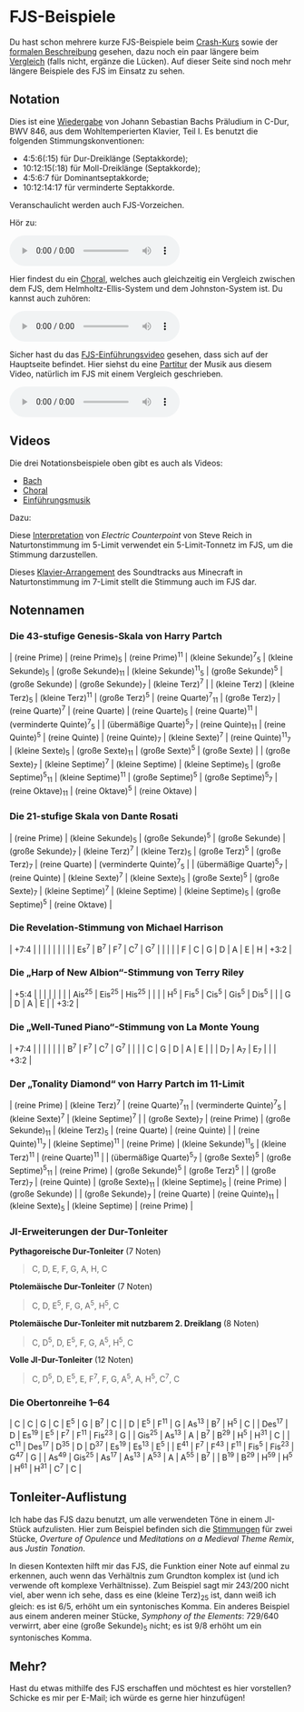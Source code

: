 # FJS-Beispiele

Du hast schon mehrere kurze FJS-Beispiele beim [Crash-Kurs](crash.html) sowie der [formalen Beschreibung](rules.html) gesehen, dazu noch ein paar längere beim [Vergleich](compare.html) (falls nicht, ergänze die Lücken). Auf dieser Seite sind noch mehr längere Beispiele des FJS im Einsatz zu sehen.

## Notation

Dies ist eine [Wiedergabe](../assets/examples/cmaj.pdf) von Johann Sebastian Bachs Präludium in C-Dur, BWV 846, aus dem Wohltemperierten Klavier, Teil I. Es benutzt die folgenden Stimmungskonventionen:

- 4:5:6(:15) für Dur-Dreiklänge (Septakkorde);
- 10:12:15(:18) für Moll-Dreiklänge (Septakkorde);
- 4:5:6:7 für Dominantseptakkorde;
- 10:12:14:17 für verminderte Septakkorde.

Veranschaulicht werden auch FJS-Vorzeichen.

Hör zu:

<audio controls><source src="../assets/examples/cmaj.mp3" type="audio/mpeg"></audio>

Hier findest du ein [Choral](../assets/compare/chorale.pdf), welches auch gleichzeitig ein Vergleich zwischen dem FJS, dem Helmholtz-Ellis-System und dem Johnston-System ist. Du kannst auch zuhören:

<audio controls><source src="../assets/compare/chorale.mp3" type="audio/mpeg"></audio>

Sicher hast du das [FJS-Einführungsvideo](https://youtu.be/38I3cylJlW4) gesehen, dass sich auf der Hauptseite befindet. Hier siehst du eine [Partitur](../assets/examples/intro-music.pdf) der Musik aus diesem Video, natürlich im FJS mit einem Vergleich geschrieben.

<audio controls><source src="../assets/compare/intro-music.mp3" type="audio/mpeg"></audio>

## Videos

Die drei Notationsbeispiele oben gibt es auch als Videos:

- [Bach](youtube.blah)
- [Choral](youtube.blah)
- [Einführungsmusik](youtube.blah)

Dazu:

Diese [Interpretation](https://youtu.be/bZffjSUd-2w) von *Electric Counterpoint* von Steve Reich in Naturtonstimmung im 5-Limit verwendet ein 5-Limit-Tonnetz im FJS, um die Stimmung darzustellen.

Dieses [Klavier-Arrangement](https://youtu.be/JvnYEVxlDvc) des Soundtracks aus Minecraft in Naturtonstimmung im 7-Limit stellt die Stimmung auch im FJS dar.

## Notennamen

### Die 43-stufige Genesis-Skala von Harry Partch

| (reine Prime)                               | (reine Prime)<sub>5</sub>    | (reine Prime)<sup>11</sup> | (kleine Sekunde)<sup>7</sup><sub>5</sub> | (kleine Sekunde)<sub>5</sub>             | (große Sekunde)<sub>11</sub>  | (kleine Sekunde)<sup>11</sup><sub>5</sub> | (große Sekunde)<sup>5</sup>             | (große Sekunde)             | (große Sekunde)<sub>7</sub> | (kleine Terz)<sup>7</sup>                    |
| (kleine Terz)                               | (kleine Terz)<sub>5</sub>    | (kleine Terz)<sup>11</sup> | (große Terz)<sup>5</sup>                 | (reine Quarte)<sup>7</sup><sub>11</sub>  | (große Terz)<sub>7</sub>      | (reine Quarte)<sup>7</sup>                | (reine Quarte)                          | (reine Quarte)<sub>5</sub>  | (reine Quarte)<sup>11</sup> | (verminderte Quinte)<sup>7</sup><sub>5</sub> |
| (übermäßige Quarte)<sup>5</sup><sub>7</sub> | (reine Quinte)<sub>11</sub>  | (reine Quinte)<sup>5</sup> | (reine Quinte)                           | (reine Quinte)<sub>7</sub>               | (kleine Sexte)<sup>7</sup>    | (reine Quinte)<sup>11</sup><sub>7</sub>   | (kleine Sexte)<sub>5</sub>              | (große Sexte)<sub>11</sub>  | (große Sexte)<sup>5</sup>   | (große Sexte)                                |
| (große Sexte)<sub>7</sub>                   | (kleine Septime)<sup>7</sup> | (kleine Septime)           | (kleine Septime)<sub>5</sub>             | (große Septime)<sup>5</sup><sub>11</sub> | (kleine Septime)<sup>11</sup> | (große Septime)<sup>5</sup>               | (große Septime)<sup>5</sup><sub>7</sub> | (reine Oktave)<sub>11</sub> | (reine Oktave)<sup>5</sup>  | (reine Oktave)                               |

### Die 21-stufige Skala von Dante Rosati

| (reine Prime)                               | (kleine Sekunde)<sub>5</sub> | (große Sekunde)<sup>5</sup> | (große Sekunde)            | (große Sekunde)<sub>7</sub> | (kleine Terz)<sup>7</sup> | (kleine Terz)<sub>5</sub>    | (große Terz)<sup>5</sup> | (große Terz)<sub>7</sub>     | (reine Quarte)              | (verminderte Quinte)<sup>7</sup><sub>5</sub> |
| (übermäßige Quarte)<sup>5</sup><sub>7</sub> | (reine Quinte)               | (kleine Sexte)<sup>7</sup>  | (kleine Sexte)<sub>5</sub> | (große Sexte)<sup>5</sup>   | (große Sexte)<sub>7</sub> | (kleine Septime)<sup>7</sup> | (kleine Septime)         | (kleine Septime)<sub>5</sub> | (große Septime)<sup>5</sup> | (reine Oktave)                               |

### Die Revelation-Stimmung von Michael Harrison

| +7:4           |               |               |               |               |   |   |      |
| Es<sup>7</sup> | B<sup>7</sup> | F<sup>7</sup> | C<sup>7</sup> | G<sup>7</sup> |   |   |      |
| F              | C             | G             | D             | A             | E | H | +3:2 |

### Die „Harp of New Albion“-Stimmung von Terry Riley

| +5:4          |                  |                  |                  |                 |      |
|               | Ais<sup>25</sup> | Eis<sup>25</sup> | His<sup>25</sup> |                 |      |
| H<sup>5</sup> | Fis<sup>5</sup>  | Cis<sup>5</sup>  | Gis<sup>5</sup>  | Dis<sup>5</sup> |      |
| G             | D                | A                | E                |                 | +3:2 |

### Die „Well-Tuned Piano“-Stimmung von La Monte Young

| +7:4          |               |               |               |   |      |
| B<sup>7</sup> | F<sup>7</sup> | C<sup>7</sup> | G<sup>7</sup> |   |      |
| C             | G             | D             | A             | E |      |
| D<sub>7</sub> | A<sub>7</sub> | E<sub>7</sub> |               |   | +3:2 |

### Der „Tonality Diamond“ von Harry Partch im 11-Limit

| (reine Prime)                               | (kleine Terz)<sup>7</sup>     | (reine Quarte)<sup>7</sup><sub>11</sub>  | (verminderte Quinte)<sup>7</sup><sub>5</sub> | (kleine Sexte)<sup>7</sup>  | (kleine Septime)<sup>7</sup> |
| (große Sexte)<sub>7</sub>                   | (reine Prime)                 | (große Sekunde)<sub>11</sub>             | (kleine Terz)<sub>5</sub>                    | (reine Quarte)              | (reine Quinte)               |
| (reine Quinte)<sup>11</sup><sub>7</sub>     | (kleine Septime)<sup>11</sup> | (reine Prime)                            | (kleine Sekunde)<sup>11</sup><sub>5</sub>    | (kleine Terz)<sup>11</sup>  | (reine Quarte)<sup>11</sup>  |
| (übermäßige Quarte)<sup>5</sup><sub>7</sub> | (große Sexte)<sup>5</sup>     | (große Septime)<sup>5</sup><sub>11</sub> | (reine Prime)                                | (große Sekunde)<sup>5</sup> | (große Terz)<sup>5</sup>     |
| (große Terz)<sub>7</sub>                    | (reine Quinte)                | (große Sexte)<sub>11</sub>               | (kleine Septime)<sub>5</sub>                 | (reine Prime)               | (große Sekunde)              |
| (große Sekunde)<sub>7</sub>                 | (reine Quarte)                | (reine Quinte)<sub>11</sub>              | (kleine Sexte)<sub>5</sub>                   | (kleine Septime)            | (reine Prime)                |

### JI-Erweiterungen der Dur-Tonleiter

**Pythagoreische Dur-Tonleiter** (7 Noten)

> C, D, E, F, G, A, H, C

**Ptolemäische Dur-Tonleiter** (7 Noten)

> C, D, E<sup>5</sup>, F, G, A<sup>5</sup>, H<sup>5</sup>, C

**Ptolemäische Dur-Tonleiter mit nutzbarem 2. Dreiklang** (8 Noten)

> C, D<sup>5</sup>, D, E<sup>5</sup>, F, G, A<sup>5</sup>, H<sup>5</sup>, C

**Volle JI-Dur-Tonleiter** (12 Noten)

> C, D<sup>5</sup>, D, E<sup>5</sup>, E, F<sup>7</sup>, F, G, A<sup>5</sup>, A, H<sup>5</sup>, C<sup>7</sup>, C

### Die Obertonreihe 1–64

| C                | C                | G               | C               | E<sup>5</sup>   | G                | B<sup>7</sup>    | C             |
| D                | E<sup>5</sup>    | F<sup>11</sup>  | G               | As<sup>13</sup> | B<sup>7</sup>    | H<sup>5</sup>    | C             |
| Des<sup>17</sup> | D                | Es<sup>19</sup> | E<sup>5</sup>   | F<sup>7</sup>   | F<sup>11</sup>   | Fis<sup>23</sup> | G             |
| Gis<sup>25</sup> | As<sup>13</sup>  | A               | B<sup>7</sup>   | B<sup>29</sup>  | H<sup>5</sup>    | H<sup>31</sup>   | C             |
| C<sup>11</sup>   | Des<sup>17</sup> | D<sup>35</sup>  | D               | D<sup>37</sup>  | Es<sup>19</sup>  | Es<sup>13</sup>  | E<sup>5</sup> |
| E<sup>41</sup>   | F<sup>7</sup>    | F<sup>43</sup>  | F<sup>11</sup>  | Fis<sup>5</sup> | Fis<sup>23</sup> | G<sup>47</sup>   | G             |
| As<sup>49</sup>  | Gis<sup>25</sup> | As<sup>17</sup> | As<sup>13</sup> | A<sup>53</sup>  | A                | A<sup>55</sup>   | B<sup>7</sup> |
| B<sup>19</sup>   | B<sup>29</sup>   | H<sup>59</sup>  | H<sup>5</sup>   | H<sup>61</sup>  | H<sup>31</sup>   | C<sup>7</sup>    | C             |

## Tonleiter-Auflistung

Ich habe das FJS dazu benutzt, um alle verwendeten Töne in einem JI-Stück aufzulisten. Hier zum Beispiel befinden sich die [Stimmungen](../assets/examples/tuning.pdf) für zwei Stücke, *Overture of Opulence* und *Meditations on a Medieval Theme Remix*, aus *Justin Tonation*.

In diesen Kontexten hilft mir das FJS, die Funktion einer Note auf einmal zu erkennen, auch wenn das Verhältnis zum Grundton komplex ist (und ich verwende oft komplexe Verhältnisse). Zum Beispiel sagt mir 243/200 nicht viel, aber wenn ich sehe, dass es eine (kleine Terz)<sub>25</sub> ist, dann weiß ich gleich: es ist 6/5, erhöht um ein syntonisches Komma. Ein anderes Beispiel aus einem anderen meiner Stücke, *Symphony of the Elements*: 729/640 verwirrt, aber eine (große Sekunde)<sub>5</sub> nicht; es ist 9/8 erhöht um ein syntonisches Komma.

## Mehr?

Hast du etwas mithilfe des FJS erschaffen und möchtest es hier vorstellen? Schicke es mir per E-Mail; ich würde es gerne hier hinzufügen!
